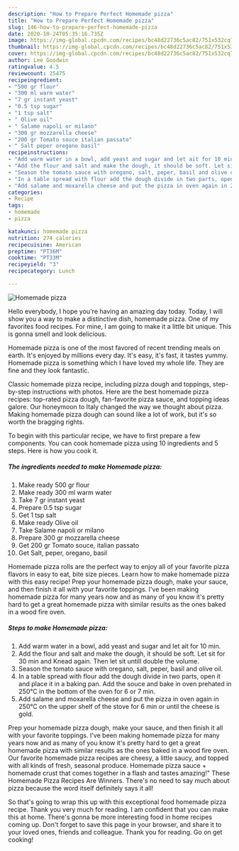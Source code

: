 ```yaml
---
description: "How to Prepare Perfect Homemade pizza"
title: "How to Prepare Perfect Homemade pizza"
slug: 146-how-to-prepare-perfect-homemade-pizza
date: 2020-10-24T05:35:16.735Z
image: https://img-global.cpcdn.com/recipes/bc48d22736c5ac82/751x532cq70/homemade-pizza-recipe-main-photo.jpg
thumbnail: https://img-global.cpcdn.com/recipes/bc48d22736c5ac82/751x532cq70/homemade-pizza-recipe-main-photo.jpg
cover: https://img-global.cpcdn.com/recipes/bc48d22736c5ac82/751x532cq70/homemade-pizza-recipe-main-photo.jpg
author: Lee Goodwin
ratingvalue: 4.5
reviewcount: 25475
recipeingredient:
- "500 gr flour"
- "300 ml warm water"
- "7 gr instant yeast"
- "0.5 tsp sugar"
- "1 tsp salt"
- " Olive oil"
- " Salame napoli or milano"
- "300 gr mozzarella cheese"
- "200 gr Tomato souce italian passato"
- " Salt peper oregano basil"
recipeinstructions:
- "Add warm water in a bowl, add yeast and sugar and let ait for 10 min."
- "Add the flour and salt and make the dough, it should be soft. Let sit for 30 min and Knead again. Then let sit untill double the volume."
- "Season the tomato sauce with oregano, salt, peper, basil and olive oil."
- "In a table spread with flour add the dough divide in two parts, open it and place it in a baking pan. Add the souce and bake in oven prehated in 250°C in the bottom of the oven for 6 or 7 min."
- "Add salame and moxarella cheese and put the pizza in oven again in 250°C on the upper shelf of the stove for 6 min or until the cheese is gold."
categories:
- Recipe
tags:
- homemade
- pizza

katakunci: homemade pizza 
nutrition: 274 calories
recipecuisine: American
preptime: "PT36M"
cooktime: "PT33M"
recipeyield: "3"
recipecategory: Lunch

---
```



![Homemade pizza](https://img-global.cpcdn.com/recipes/bc48d22736c5ac82/751x532cq70/homemade-pizza-recipe-main-photo.jpg)

Hello everybody, I hope you're having an amazing day today. Today, I will show you a way to make a distinctive dish, homemade pizza. One of my favorites food recipes. For mine, I am going to make it a little bit unique. This is gonna smell and look delicious.

Homemade pizza is one of the most favored of recent trending meals on earth. It's enjoyed by millions every day. It's easy, it's fast, it tastes yummy. Homemade pizza is something which I have loved my whole life. They are fine and they look fantastic.

Classic homemade pizza recipe, including pizza dough and toppings, step-by-step instructions with photos. Here are the best homemade pizza recipes: top-rated pizza dough, fan-favorite pizza sauce, and topping ideas galore. Our honeymoon to Italy changed the way we thought about pizza. Making homemade pizza dough can sound like a lot of work, but it&#39;s so worth the bragging rights.


To begin with this particular recipe, we have to first prepare a few components. You can cook homemade pizza using 10 ingredients and 5 steps. Here is how you cook it.

<!--inarticleads1-->

##### The ingredients needed to make Homemade pizza:

1. Make ready 500 gr flour
1. Make ready 300 ml warm water
1. Take 7 gr instant yeast
1. Prepare 0.5 tsp sugar
1. Get 1 tsp salt
1. Make ready  Olive oil
1. Take  Salame napoli or milano
1. Prepare 300 gr mozzarella cheese
1. Get 200 gr Tomato souce, italian passato
1. Get  Salt, peper, oregano, basil


Homemade pizza rolls are the perfect way to enjoy all of your favorite pizza flavors in easy to eat, bite size pieces. Learn how to make homemade pizza with this easy recipe! Prep your homemade pizza dough, make your sauce, and then finish it all with your favorite toppings. I&#39;ve been making homemade pizza for many years now and as many of you know it&#39;s pretty hard to get a great homemade pizza with similar results as the ones baked in a wood fire oven. 

<!--inarticleads2-->

##### Steps to make Homemade pizza:

1. Add warm water in a bowl, add yeast and sugar and let ait for 10 min.
1. Add the flour and salt and make the dough, it should be soft. Let sit for 30 min and Knead again. Then let sit untill double the volume.
1. Season the tomato sauce with oregano, salt, peper, basil and olive oil.
1. In a table spread with flour add the dough divide in two parts, open it and place it in a baking pan. Add the souce and bake in oven prehated in 250°C in the bottom of the oven for 6 or 7 min.
1. Add salame and moxarella cheese and put the pizza in oven again in 250°C on the upper shelf of the stove for 6 min or until the cheese is gold.


Prep your homemade pizza dough, make your sauce, and then finish it all with your favorite toppings. I&#39;ve been making homemade pizza for many years now and as many of you know it&#39;s pretty hard to get a great homemade pizza with similar results as the ones baked in a wood fire oven. Our favorite homemade pizza recipes are cheesy, a little saucy, and topped with all kinds of fresh, seasonal produce. Homemade pizza sauce + homemade crust that comes together in a flash and tastes amazing!&#34; These Homemade Pizza Recipes Are Winners. There&#39;s no need to say much about pizza because the word itself definitely says it all! 

So that's going to wrap this up with this exceptional food homemade pizza recipe. Thank you very much for reading. I am confident that you can make this at home. There's gonna be more interesting food in home recipes coming up. Don't forget to save this page in your browser, and share it to your loved ones, friends and colleague. Thank you for reading. Go on get cooking!
